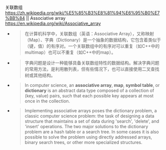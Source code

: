 
关联数组 https://zh.wikipedia.org/wiki/%E5%85%B3%E8%81%94%E6%95%B0%E7%BB%84 || Associative array https://en.wikipedia.org/wiki/Associative_array
- > 在计算机科学中，关联数组（英语：Associative Array），又称映射（Map）、字典（Dictionary）是一个抽象的数据结构，它包含着类似于（键，值）的有序对。一个关联数组中的有序对可以重复（如C++中的multimap）也可以不重复（如C++中的map）。
- > 字典问题是设计一种能够具备关联数组特性的数据结构。解决字典问题的常用方法，是利用散列表，但有些情况下，也可以直接使用二叉查找树或其他结构。
- > In computer science, an **associative array**, **map**, **symbol table**, or **dictionary** is an abstract data type composed of a collection of (key, value) pairs, such that each possible key appears at most once in the collection.
- > Implementing associative arrays poses the dictionary problem, a classic computer science problem: the task of designing a data structure that maintains a set of data during 'search', 'delete', and 'insert' operations. The two major solutions to the dictionary problem are a hash table or a search tree. In some cases it is also possible to solve the problem using directly addressed arrays, binary search trees, or other more specialized structures.
